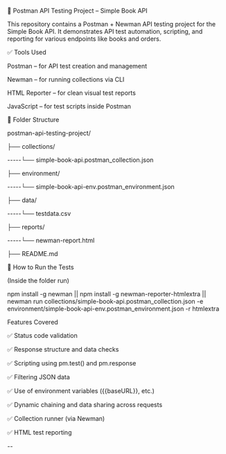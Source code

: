 📘 Postman API Testing Project – Simple Book API

This repository contains a Postman + Newman API testing project for the Simple Book API. It demonstrates API test automation, scripting, and reporting for various endpoints like books and orders.

✅ Tools Used

Postman – for API test creation and management

Newman – for running collections via CLI

HTML Reporter – for clean visual test reports

JavaScript – for test scripts inside Postman

📂 Folder Structure

postman-api-testing-project/

├── collections/

   -----└── simple-book-api.postman_collection.json

├── environment/

   -----└── simple-book-api-env.postman_environment.json

├── data/

   -----└── testdata.csv        

├── reports/

   -----└── newman-report.html

├── README.md

🔧 How to Run the Tests

(Inside the folder run)

npm install -g newman ||
npm install -g newman-reporter-htmlextra || 
newman run collections/simple-book-api.postman_collection.json -e environment/simple-book-api-env.postman_environment.json -r htmlextra

Features Covered

✅ Status code validation

✅ Response structure and data checks

✅ Scripting using pm.test() and pm.response

✅ Filtering JSON data

✅ Use of environment variables ({{baseURL}}, etc.)

✅ Dynamic chaining and data sharing across requests

✅ Collection runner (via Newman)

✅ HTML test reporting

--
